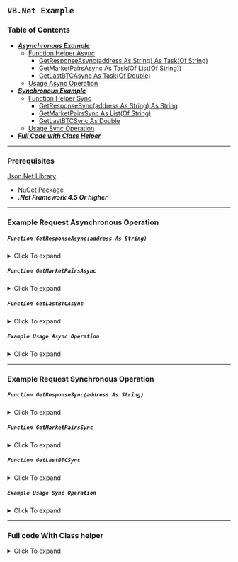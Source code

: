 ﻿## **```VB.Net Example```**

### Table of Contents
* ***[Asynchronous Example](#example-request-asynchronous-operation)***
     * [Function Helper Async](#example-request-asynchronous-operation)
       * [GetResponseAsync(address As String) As Task(Of String)](#example-request-asynchronous-operation)  
       * [GetMarketPairsAsync As Task(Of List(Of String))](#function-GetMarketPairsAsync)
       * [GetLastBTCAsync As Task(Of Double)](#function-GetLastBTCAsync)
     * [Usage Async Operation](#example-usage-async-operation)
* ***[Synchronous Example](#example-request-synchronous-operation)***
     * [Function Helper Sync](#example-request-synchronous-operation)
       * [GetResponseSync(address As String) As String](#example-request-synchronous-operation)  
       * [GetMarketPairsSync As List(Of String)](#function-GetMarketPairsSync)
       * [GetLastBTCSync As Double](#function-GetLastBTCSync)
     * [Usage Sync Operation](#example-usage-sync-operation)
* ***[Full Code with Class Helper](#full-code-with-class-helper)***

---
### Prerequisites 
 [Json.Net Library](https//github.com/JamesNK/Newtonsoft.Json) 
* [NuGet Package](https://www.nuget.org/packages/Newtonsoft.Json)
* ***.Net Framework 4.5 Or higher*** 

---
### Example Request Asynchronous Operation

##### `Function GetResponseAsync(address As String)`
<details> <summary> Click To expand</summary>
    
```vb
    Private Async Function GetResponseAsync(address As String) As Task(Of String)
    'declare variable for output
    Dim result As String = Nothing

    ' Create a request for the URL. 
    Dim request As WebRequest = WebRequest.Create(address)
    ' Set the Method property of the request to GET. 
    request.Method = "GET"
    ' Get the response.  
    Using response As WebResponse = Await request.GetResponseAsync()
        ' Display the status.  
        'Example: OK
        Console.WriteLine(CType(response, HttpWebResponse).StatusDescription)

        ' Get the stream containing content returned by the server. 
        Using dataStream As Stream = response.GetResponseStream()
            ' Open the stream using a StreamReader for easy access.  
            Using reader As New StreamReader(dataStream)
                ' Read the content.  
                result = Await reader.ReadToEndAsync()
            End Using
        End Using
    End Using

    'return the output
    Return result

End Function
```
</details>

##### `Function GetMarketPairsAsync`
<details>
<summary> Click To expand</summary>
    
```vb
    Public Async Function GetMarketPairsAsync() As Task(Of List(Of String))

    'get JSON String
    Dim JsonString As String = Await GetResponseAsync("https://indodax.com/api/pairs")

    'parse raw JSON string as JArray
    Dim JsonArray As JArray = JArray.Parse(JsonString)

    'linq create list of string
    Dim result As List(Of String) = (From x As JToken In JsonArray
                                     Select x("description").ToObject(Of String)).ToList

    Return result

End Function
```
</details>

##### `Function GetLastBTCAsync`
<details>
<summary> Click To expand</summary>
    
```vb
Public Async Function GetLastBTCAsync() As Task(Of Double)

    'get JSON String
    Dim JsonString As String = Await GetResponseAsync("https://indodax.com/api/ticker/btcidr")

    'parse raw JSON string as JObject
    Dim JsonObj As JObject = JObject.Parse(JsonString)

    'linq create list of string
    Dim result As Double = JsonObj("ticker")("last")

    Return result
End Function

```
</details>

##### `Example Usage Async Operation`
<details>
<summary> Click To expand</summary>
    
```vb
Imports System.IO
Imports System.Net
Imports Newtonsoft.Json.Linq
Public Class Form1

    Private Sub Form1_Load(sender As Object, e As EventArgs) Handles Me.Load
        'set SecurityProtocolType to Tls12 before consume the API
        ServicePointManager.SecurityProtocol = SecurityProtocolType.Tls12
    End Sub

    Private Async Sub BtnBindAsync_Click(sender As Object, e As EventArgs) Handles BtnBindAsync.Click

        'get the market list
        Dim listMarket As List(Of String) = Await GetMarketPairsAsync

        'bind the list to ListBox
        ListBox1.DataSource = listMarket

        'bind the list to ComboBox
        ComboBox1.DataSource = listMarket

        'convert the list to DataTable, then bind to DataGridView using DataSource Property
        Dim DT As New DataTable
        DT.Columns.Add("Pairs", GetType(String))
        For Each x In listMarket
            DT.Rows.Add(x)
        Next
        DataGridView1.DataSource = DT

        'get last value of BTC/IDR pair
        Dim lastBTC As Double = Await GetLastBTCAsync
        MsgBox(lastBTC)

    End Sub

End Class
```
</details>

---
### Example Request Synchronous Operation

##### `Function GetResponseSync(address As String)`
<details>
<summary> Click To expand</summary>
    
```vb
    Private Function GetResponseSync(address As String) As String
    'declare variable for output
    Dim result As String = Nothing

    ' Create a request for the URL. 
    Dim request As WebRequest = WebRequest.Create(address)
    ' Set the Method property of the request to GET. 
    request.Method = "GET"
    ' Get the response.  
    Using response As WebResponse = request.GetResponse()
        ' Display the status.  
        'Example: OK
        Console.WriteLine(CType(response, HttpWebResponse).StatusDescription)

        ' Get the stream containing content returned by the server. 
        Using dataStream As Stream = response.GetResponseStream()
            ' Open the stream using a StreamReader for easy access.  
            Using reader As New StreamReader(dataStream)
                ' Read the content.  
                result = reader.ReadToEnd()
            End Using
        End Using
    End Using

    'return the output
    Return result

End Function
```
</details>

##### `Function GetMarketPairsSync`
<details>
<summary> Click To expand</summary>
    
```vb
    Public Function GetMarketPairsSync() As List(Of String)

    'get JSON String
    Dim JsonString As String = GetResponseSync("https://indodax.com/api/pairs")

    'parse raw JSON string as JArray
    Dim JsonArray As JArray = JArray.Parse(JsonString)

    'linq create list of string
    Dim result As List(Of String) = (From x As JToken In JsonArray
                                     Select x("description").ToObject(Of String)).ToList

    Return result
End Function
```
</details>

##### `Function GetLastBTCSync`
<details>
<summary> Click To expand</summary>
    
```vb
    Public Function GetLastBTCSync() As Double

    'get JSON String
    Dim JsonString As String = GetResponseSync("https://indodax.com/api/ticker/btcidr")

    'parse raw JSON string as JObject
    Dim JsonObj As JObject = JObject.Parse(JsonString)

    'linq create list of string
    Dim result As Double = JsonObj("ticker")("last")

    Return result
End Function

```
</details>

##### `Example Usage Sync Operation`
<details>
<summary> Click To expand</summary>
    
```vb
Imports System.IO
Imports System.Net
Imports Newtonsoft.Json.Linq

Public Class Form1

    Private Sub Form1_Load(sender As Object, e As EventArgs) Handles Me.Load
        'set SecurityProtocolType to Tls12 before consume the API
        ServicePointManager.SecurityProtocol = SecurityProtocolType.Tls12
    End Sub

    Private Sub BtnBindSync_Click(sender As Object, e As EventArgs) Handles BtnBindSync.Click

        'get the market list
        Dim listMarket As List(Of String) = GetMarketPairsSync

        'bind the list to ListBox
        ListBox1.DataSource = listMarket

        'example bind the list to ComboBox
        ComboBox1.DataSource = listMarket

        'convert the list to DataTable, then bind to DataGridView using DataSource Property
        Dim DT As New DataTable
        DT.Columns.Add("Pairs", GetType(String))
        For Each x In listMarket
            DT.Rows.Add(x)
        Next
        DataGridView1.DataSource = DT

        'get last value of BTC/IDR pair
        Dim lastBTC As Double = CIndodax.GetLastBTCSync
        MsgBox(lastBTC)

    End Sub

End Class
```
</details>

---
### Full code With Class helper
<details>
<summary> Click To expand</summary>
    
```vb
Imports System.IO
Imports System.Net
Imports Newtonsoft.Json.Linq

Public Class Form1

    Private Sub Form1_Load(sender As Object, e As EventArgs) Handles Me.Load
        'set SecurityProtocolType to Tls12 before consume the API
        ServicePointManager.SecurityProtocol = SecurityProtocolType.Tls12
    End Sub

    'synchronous
    Private Sub BtnBindSync_Click(sender As Object, e As EventArgs) Handles BtnBindSync.Click

        'declare new instance of CIndodax class
        Dim cIndodax As New CIndodax

        'get the market list
        Dim listMarket As List(Of String) = cIndodax.GetMarketPairsSync

        'bind the list to ListBox
        ListBox1.DataSource = listMarket
        'bind the list to ComboBox
        ComboBox1.DataSource = listMarket

        'convert the list to DataTable, then bind to DataGridView using DataSource Property
        Dim DT As New DataTable
        DT.Columns.Add("Pairs", GetType(String))
        For Each x In listMarket
            DT.Rows.Add(x)
        Next
        DataGridView1.DataSource = DT

        'get last value of BTC/IDR pair
        Dim lastBTC As Double = cIndodax.GetLastBTCSync
        MsgBox(lastBTC)

    End Sub

    'asynchronous
    Private Async Sub BtnBindAsync_Click(sender As Object, e As EventArgs) Handles BtnBindAsync.Click

        'declare new instance of CIndodax class
        Dim cIndodax As New CIndodax

        'get the market list
        Dim listMarket As List(Of String) = Await cIndodax.GetMarketPairsAsync

        'bind the list to ListBox
        ListBox1.DataSource = listMarket
        'bind the list to ComboBox
        ComboBox1.DataSource = listMarket

        'convert the list to DataTable, then bind to DataGridView using DataSource Property
        Dim DT As New DataTable
        DT.Columns.Add("Pairs", GetType(String))
        For Each x In listMarket
            DT.Rows.Add(x)
        Next
        DataGridView1.DataSource = DT

        'get last value of BTC/IDR pair
        Dim lastBTC As Double = Await cIndodax.GetLastBTCAsync
        MsgBox(lastBTC)

    End Sub

End Class

Public Class CIndodax
#Region "asynchronous function"
    Private Async Function GetResponseAsync(address As String) As Task(Of String)
        'declare variable for output
        Dim result As String = Nothing

        ' Create a request for the URL. 
        Dim request As WebRequest = WebRequest.Create(address)
        ' Set the Method property of the request to GET. 
        request.Method = "GET"
        ' Get the response.  
        Using response As WebResponse = Await request.GetResponseAsync()
            ' Display the status.  
            'Example: OK
            Console.WriteLine(CType(response, HttpWebResponse).StatusDescription)

            ' Get the stream containing content returned by the server. 
            Using dataStream As Stream = response.GetResponseStream()
                ' Open the stream using a StreamReader for easy access.  
                Using reader As New StreamReader(dataStream)
                    ' Read the content.  
                    result = Await reader.ReadToEndAsync()
                End Using
            End Using
        End Using

        'return the output
        Return result

    End Function

    Public Async Function GetMarketPairsAsync() As Task(Of List(Of String))

        'get JSON String
        Dim JsonString As String = Await GetResponseAsync("https://indodax.com/api/pairs")

        'parse raw JSON string as JArray
        Dim JsonArray As JArray = JArray.Parse(JsonString)

        'linq create list of string
        Dim result As List(Of String) = (From x As JToken In JsonArray
                                         Select x("description").ToObject(Of String)).ToList

        Return result

    End Function

    Public Async Function GetLastBTCAsync() As Task(Of Double)

        'get JSON String
        Dim JsonString As String = Await GetResponseAsync("https://indodax.com/api/ticker/btcidr")

        'parse raw JSON string as JObject
        Dim JsonObj As JObject = JObject.Parse(JsonString)

        'linq create list of string
        Dim result As Double = JsonObj("ticker")("last")

        Return result
    End Function
#End Region

#Region "synchronous function"
    Private Function GetResponseSync(address As String) As String
        'declare variable for output
        Dim result As String = Nothing

        ' Create a request for the URL. 
        Dim request As WebRequest = WebRequest.Create(address)
        ' Set the Method property of the request to GET. 
        request.Method = "GET"
        ' Get the response.  
        Using response As WebResponse = request.GetResponse()
            ' Display the status.  
            'Example: OK
            Console.WriteLine(CType(response, HttpWebResponse).StatusDescription)

            ' Get the stream containing content returned by the server. 
            Using dataStream As Stream = response.GetResponseStream()
                ' Open the stream using a StreamReader for easy access.  
                Using reader As New StreamReader(dataStream)
                    ' Read the content.  
                    result = reader.ReadToEnd()
                End Using
            End Using
        End Using

        'return the output
        Return result

    End Function

    Public Function GetMarketPairsSync() As List(Of String)

        'get JSON String
        Dim JsonString As String = GetResponseSync("https://indodax.com/api/pairs")

        'parse raw JSON string as JArray
        Dim JsonArray As JArray = JArray.Parse(JsonString)

        'linq create list of string
        Dim result As List(Of String) = (From x As JToken In JsonArray
                                         Select x("description").ToObject(Of String)).ToList

        Return result
    End Function

    Public Function GetLastBTCSync() As Double

        'get JSON String
        Dim JsonString As String = GetResponseSync("https://indodax.com/api/ticker/btcidr")

        'parse raw JSON string as JObject
        Dim JsonObj As JObject = JObject.Parse(JsonString)

        'linq create list of string
        Dim result As Double = JsonObj("ticker")("last")

        Return result
    End Function
#End Region
End Class
```
</details>


